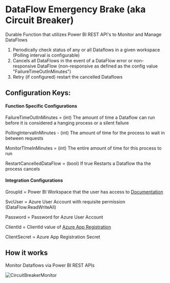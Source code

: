 # DataFlow Emergency Brake (aka Circuit Breaker)
Durable Function that utilizes Power BI REST API's to Monitor and Manage DataFlows

1) Periodically check status of any or all Dataflows in a given workspace (Polling interval is configurable)
2) Cancels all DataFlows in the event of a DataFlow error or non-responsive DataFlow (non-responsive as defined as the config value "FailureTimeOutInMinutes")
3) Retry (if configured) restart the cancelled Dataflows


## Configuration Keys:

#### Function Specific Configurations
FailureTimeOutInMinutes = (int) The amount of time a Dataflow can run before it is considered a hanging process or a silent failure

PollingIntervalInMinutes - (int) The amount of time for the process to wait in between requests

MonitorTImeInMinutes = (int) The entire amount of time for this process to run

RestartCancelledDataFlow = (bool) If true Restarts a Dataflow tha the process cancels

#### Integration Configurations
GroupId = Power BI Workspace that the user has access to [Documentation](https://docs.microsoft.com/en-us/rest/api/power-bi/groups)

SvcUser = Azure User Account with requisite permission (DataFlow.ReadWriteAll)

Password = Password for Azure User Account

ClientId = ClientId value of [Azure App Registration](https://docs.microsoft.com/en-us/power-bi/developer/embedded/register-app?tabs=customers%2CAzure)

ClientSecret = Azure App Registration Secret

## How it works

Monitor Dataflows via Power BI REST APIs

![CircuitBreakerMonitor](https://user-images.githubusercontent.com/84995595/176929712-0d4d446b-c079-4c18-a8c3-fcf972f263f5.png)




